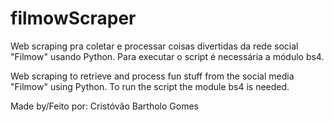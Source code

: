 # filmowScraper
Web scraping pra coletar e processar coisas divertidas da rede social "Filmow" usando Python.
Para executar o script é necessária a módulo bs4.

Web scraping to retrieve and process fun stuff from the social media "Filmow" using Python.
To run the script the module bs4 is needed.

Made by/Feito por: Cristóvão Bartholo Gomes

